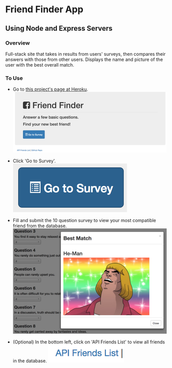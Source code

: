 # Friend Finder App
## Using Node and Express Servers

### Overview

Full-stack site that takes in results from users' surveys, then compares their answers with those from other users. Displays the name and picture of the user with the best overall match.

### To Use

* Go to [this project's page at Heroku](https://secret-lowlands-52730.herokuapp.com/).
![Alt text](/img/home.png?raw=true "Home Page")

* Click 'Go to Survey'.
![Alt text](/img/survey.png?raw=true "Survey Button")

* Fill and submit the 10 question survey to view your most compatible friend from the database.
![Alt text](/img/match.png?raw=true "Match Results")

* (Optional) In the bottom left, click on 'API Friends List' to view all friends in the database.
![Alt text](/img/API.png?raw=true "API Page")
